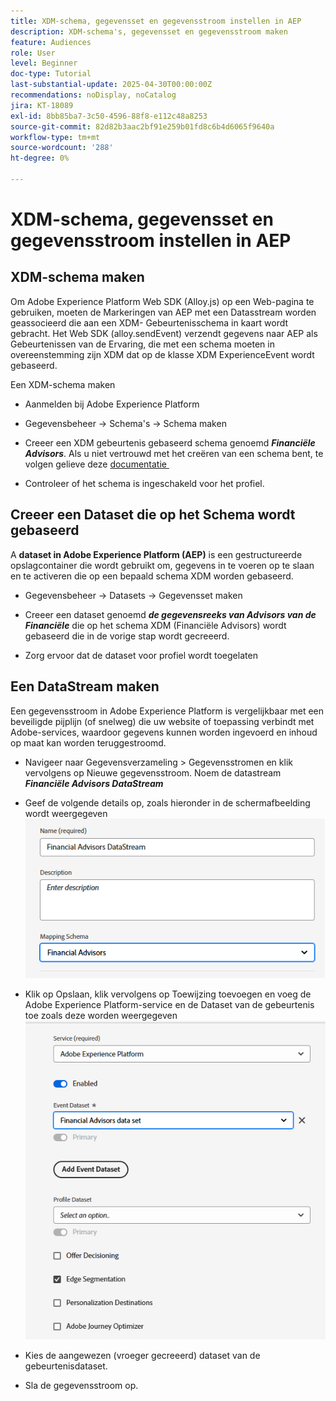 ```yaml
---
title: XDM-schema, gegevensset en gegevensstroom instellen in AEP
description: XDM-schema's, gegevensset en gegevensstroom maken
feature: Audiences
role: User
level: Beginner
doc-type: Tutorial
last-substantial-update: 2025-04-30T00:00:00Z
recommendations: noDisplay, noCatalog
jira: KT-18089
exl-id: 8bb85ba7-3c50-4596-88f8-e112c48a8253
source-git-commit: 82d82b3aac2bf91e259b01fd8c6b4d6065f9640a
workflow-type: tm+mt
source-wordcount: '288'
ht-degree: 0%

---
```


# XDM-schema, gegevensset en gegevensstroom instellen in AEP

## XDM-schema maken

Om Adobe Experience Platform Web SDK (Alloy.js) op een Web-pagina te gebruiken, moeten de Markeringen van AEP met een Datasstream worden geassocieerd die aan een XDM- Gebeurtenisschema in kaart wordt gebracht. Het Web SDK (alloy.sendEvent) verzendt gegevens naar AEP als Gebeurtenissen van de Ervaring, die met een schema moeten in overeenstemming zijn XDM dat op de klasse XDM ExperienceEvent wordt gebaseerd.

Een XDM-schema maken

* Aanmelden bij Adobe Experience Platform
* Gegevensbeheer -> Schema&#39;s -> Schema maken

* Creeer een XDM gebeurtenis gebaseerd schema genoemd **_Financiële Advisors_**. Als u niet vertrouwd met het creëren van een schema bent, te volgen gelieve deze [&#x200B; documentatie &#x200B;](https://experienceleague.adobe.com/nl/docs/experience-platform/xdm/tutorials/create-schema-ui)


* Controleer of het schema is ingeschakeld voor het profiel.

## Creeer een Dataset die op het Schema wordt gebaseerd

A **dataset in Adobe Experience Platform (AEP)** is een gestructureerde opslagcontainer die wordt gebruikt om, gegevens in te voeren op te slaan en te activeren die op een bepaald schema XDM worden gebaseerd.


* Gegevensbeheer -> Datasets -> Gegevensset maken
* Creeer een dataset genoemd **_de gegevensreeks van Advisors van de Financiële_** die op het schema XDM (Financiële Advisors) wordt gebaseerd die in de vorige stap wordt gecreeerd.

* Zorg ervoor dat de dataset voor profiel wordt toegelaten

## Een DataStream maken

Een gegevensstroom in Adobe Experience Platform is vergelijkbaar met een beveiligde pijplijn (of snelweg) die uw website of toepassing verbindt met Adobe-services, waardoor gegevens kunnen worden ingevoerd en inhoud op maat kan worden teruggestroomd.

* Navigeer naar Gegevensverzameling > Gegevensstromen en klik vervolgens op Nieuwe gegevensstroom. Noem de datastream **_Financiële Advisors DataStream_**

* Geef de volgende details op, zoals hieronder in de schermafbeelding wordt weergegeven
  ![&#x200B; datastream &#x200B;](assets/datastream.png)
* Klik op Opslaan, klik vervolgens op Toewijzing toevoegen en voeg de Adobe Experience Platform-service en de Dataset van de gebeurtenis toe zoals deze worden weergegeven
  ![&#x200B; datastream-afbeelding &#x200B;](assets/datastream-service.png)

* Kies de aangewezen (vroeger gecreeerd) dataset van de gebeurtenisdataset.

* Sla de gegevensstroom op.
